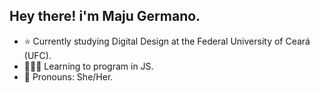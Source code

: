 ## Hey there! i'm Maju Germano.

- ⭐ Currently studying Digital Design at the Federal University of Ceará (UFC).
- 👩🏻‍💻 Learning to program in JS.
- 📌 Pronouns: She/Her.

